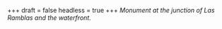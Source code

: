 
+++
draft = false
headless = true
+++
_Monument at the junction of Las Ramblas and the waterfront._
